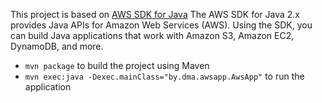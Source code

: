 This project is based on [AWS SDK for Java](https://docs.aws.amazon.com/sdk-for-java/latest/developer-guide/get-started.html)
The AWS SDK for Java 2.x provides Java APIs for Amazon Web Services (AWS). Using the SDK, you can build Java applications that work with Amazon S3, Amazon EC2, DynamoDB, and more.

* `mvn package` to build the project using Maven
* `mvn exec:java -Dexec.mainClass="by.dma.awsapp.AwsApp"` to run the application
